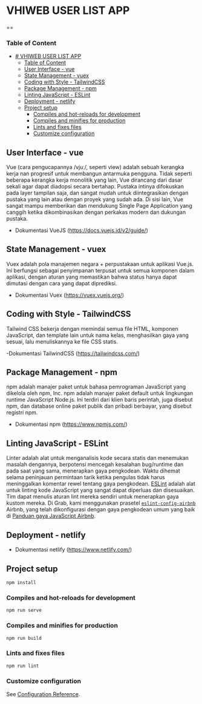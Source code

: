 # VHIWEB USER LIST APP
==
### Table of Content
- [# VHIWEB USER LIST APP](#-vhiweb-user-list-app)
    - [Table of Content](#table-of-content)
  - [User Interface - vue](#user-interface---vue)
  - [State Management - vuex](#state-management---vuex)
  - [Coding with Style - TailwindCSS](#coding-with-style---tailwindcss)
  - [Package Management - npm](#package-management---npm)
  - [Linting JavaScript - ESLint](#linting-javascript---eslint)
  - [Deployment - netlify](#deployment---netlify)
  - [Project setup](#project-setup)
    - [Compiles and hot-reloads for development](#compiles-and-hot-reloads-for-development)
    - [Compiles and minifies for production](#compiles-and-minifies-for-production)
    - [Lints and fixes files](#lints-and-fixes-files)
    - [Customize configuration](#customize-configuration)


## User Interface - vue
Vue (cara pengucapannya /vjuː/, seperti view) adalah sebuah kerangka kerja nan progresif untuk membangun antarmuka pengguna. Tidak seperti beberapa kerangka kerja monolitik yang lain, Vue dirancang dari dasar sekali agar dapat diadopsi secara bertahap. Pustaka intinya difokuskan pada layer tampilan saja, dan sangat mudah untuk diintegrasikan dengan pustaka yang lain atau dengan proyek yang sudah ada. Di sisi lain, Vue sangat mampu memberikan dan mendukung Single Page Application yang canggih ketika dikombinasikan dengan perkakas modern dan dukungan pustaka.

- Dokumentasi VueJS (https://docs.vuejs.id/v2/guide/)

## State Management - vuex
Vuex adalah pola manajemen negara + perpustakaan untuk aplikasi Vue.js. Ini berfungsi sebagai penyimpanan terpusat untuk semua komponen dalam aplikasi, dengan aturan yang memastikan bahwa status hanya dapat dimutasi dengan cara yang dapat diprediksi.

- Dokumentasi Vuex (https://vuex.vuejs.org/)
## Coding with Style - TailwindCSS
Tailwind CSS bekerja dengan memindai semua file HTML, komponen JavaScript, dan template lain untuk nama kelas, menghasilkan gaya yang sesuai, lalu menuliskannya ke file CSS statis.

-Dokumentasi TailwindCSS (https://tailwindcss.com/)

## Package Management - npm
npm adalah manajer paket untuk bahasa pemrograman JavaScript yang dikelola oleh npm, Inc. npm adalah manajer paket default untuk lingkungan runtime JavaScript Node.js. Ini terdiri dari klien baris perintah, juga disebut npm, dan database online paket publik dan pribadi berbayar, yang disebut registri npm.

- Dokumentasi npm (https://www.npmjs.com/)

## Linting JavaScript - ESLint

Linter adalah alat untuk menganalisis kode secara statis dan menemukan masalah dengannya, berpotensi mencegah kesalahan bug/runtime dan pada saat yang sama, menerapkan gaya pengkodean. Waktu dihemat selama peninjauan permintaan tarik ketika pengulas tidak harus meninggalkan komentar rewel tentang gaya pengkodean. [ESLint](http://eslint.org/) adalah alat untuk linting kode JavaScript yang sangat dapat diperluas dan disesuaikan. Tim dapat menulis aturan lint mereka sendiri untuk menerapkan gaya kustom mereka. Di Grab, kami menggunakan prasetel [`eslint-config-airbnb`](https://www.npmjs.com/package/eslint-config-airbnb) Airbnb, yang telah dikonfigurasi dengan gaya pengkodean umum yang baik di [ Panduan gaya JavaScript Airbnb](https://github.com/airbnb/javascript).

## Deployment - netlify
- Dokumentasi netlify (https://www.netlify.com/)
## Project setup
```
npm install
```

### Compiles and hot-reloads for development
```
npm run serve
```

### Compiles and minifies for production
```
npm run build
```

### Lints and fixes files
```
npm run lint
```

### Customize configuration
See [Configuration Reference](https://cli.vuejs.org/config/).
